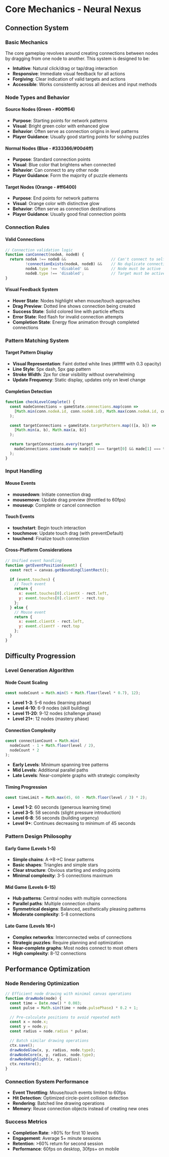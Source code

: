 # Core Mechanics - Neural Nexus

## Connection System

### Basic Mechanics
The core gameplay revolves around creating connections between nodes by dragging from one node to another. This system is designed to be:

- **Intuitive**: Natural click/drag or tap/drag interaction
- **Responsive**: Immediate visual feedback for all actions
- **Forgiving**: Clear indication of valid targets and actions
- **Accessible**: Works consistently across all devices and input methods

### Node Types and Behavior

#### Source Nodes (Green - #00ff64)
- **Purpose**: Starting points for network patterns
- **Visual**: Bright green color with enhanced glow
- **Behavior**: Often serve as connection origins in level patterns
- **Player Guidance**: Usually good starting points for solving puzzles

#### Normal Nodes (Blue - #333366/#00d4ff)
- **Purpose**: Standard connection points
- **Visual**: Blue color that brightens when connected
- **Behavior**: Can connect to any other node
- **Player Guidance**: Form the majority of puzzle elements

#### Target Nodes (Orange - #ff6400)
- **Purpose**: End points for network patterns
- **Visual**: Orange color with distinctive glow
- **Behavior**: Often serve as connection destinations
- **Player Guidance**: Usually good final connection points

### Connection Rules

#### Valid Connections
```javascript
// Connection validation logic
function canConnect(nodeA, nodeB) {
  return nodeA !== nodeB &&                    // Can't connect to self
         !connectionExists(nodeA, nodeB) &&    // No duplicate connections
         nodeA.type !== 'disabled' &&          // Node must be active
         nodeB.type !== 'disabled';            // Target must be active
}
```

#### Visual Feedback System
- **Hover State**: Nodes highlight when mouse/touch approaches
- **Drag Preview**: Dotted line shows connection being created
- **Success State**: Solid colored line with particle effects
- **Error State**: Red flash for invalid connection attempts
- **Completion State**: Energy flow animation through completed connections

### Pattern Matching System

#### Target Pattern Display
- **Visual Representation**: Faint dotted white lines (#ffffff with 0.3 opacity)
- **Line Style**: 5px dash, 5px gap pattern
- **Stroke Width**: 2px for clear visibility without overwhelming
- **Update Frequency**: Static display, updates only on level change

#### Completion Detection
```javascript
function checkLevelComplete() {
  const madeConnections = gameState.connections.map(conn => 
    [Math.min(conn.nodeA.id, conn.nodeB.id), Math.max(conn.nodeA.id, conn.nodeB.id)]
  );
  
  const targetConnections = gameState.targetPattern.map(([a, b]) => 
    [Math.min(a, b), Math.max(a, b)]
  );
  
  return targetConnections.every(target => 
    madeConnections.some(made => made[0] === target[0] && made[1] === target[1])
  );
}
```

### Input Handling

#### Mouse Events
- **mousedown**: Initiate connection drag
- **mousemove**: Update drag preview (throttled to 60fps)
- **mouseup**: Complete or cancel connection

#### Touch Events
- **touchstart**: Begin touch interaction
- **touchmove**: Update touch drag (with preventDefault)
- **touchend**: Finalize touch connection

#### Cross-Platform Considerations
```javascript
// Unified event handling
function getEventPosition(event) {
  const rect = canvas.getBoundingClientRect();
  
  if (event.touches) {
    // Touch event
    return {
      x: event.touches[0].clientX - rect.left,
      y: event.touches[0].clientY - rect.top
    };
  } else {
    // Mouse event
    return {
      x: event.clientX - rect.left,
      y: event.clientY - rect.top
    };
  }
}
```

## Difficulty Progression

### Level Generation Algorithm

#### Node Count Scaling
```javascript
const nodeCount = Math.min(5 + Math.floor(level * 0.7), 12);
```
- **Level 1-3**: 5-6 nodes (learning phase)
- **Level 4-10**: 6-9 nodes (skill building)
- **Level 11-20**: 9-12 nodes (challenge phase)
- **Level 21+**: 12 nodes (mastery phase)

#### Connection Complexity
```javascript
const connectionCount = Math.min(
  nodeCount - 1 + Math.floor(level / 2), 
  nodeCount * 2
);
```
- **Early Levels**: Minimum spanning tree patterns
- **Mid Levels**: Additional parallel paths
- **Late Levels**: Near-complete graphs with strategic complexity

#### Timing Progression
```javascript
const timeLimit = Math.max(45, 60 - Math.floor(level / 3) * 2);
```
- **Level 1-2**: 60 seconds (generous learning time)
- **Level 3-5**: 58 seconds (slight pressure introduction)
- **Level 6-8**: 56 seconds (building urgency)
- **Level 9+**: Continues decreasing to minimum of 45 seconds

### Pattern Design Philosophy

#### Early Game (Levels 1-5)
- **Simple chains**: A→B→C linear patterns
- **Basic shapes**: Triangles and simple stars
- **Clear structure**: Obvious starting and ending points
- **Minimal complexity**: 3-5 connections maximum

#### Mid Game (Levels 6-15)
- **Hub patterns**: Central nodes with multiple connections
- **Parallel paths**: Multiple connection chains
- **Symmetrical designs**: Balanced, aesthetically pleasing patterns
- **Moderate complexity**: 5-8 connections

#### Late Game (Levels 16+)
- **Complex networks**: Interconnected webs of connections
- **Strategic puzzles**: Require planning and optimization
- **Near-complete graphs**: Most nodes connect to most others
- **High complexity**: 8-12 connections

## Performance Optimization

### Node Rendering Optimization
```javascript
// Efficient node drawing with minimal canvas operations
function drawNode(node) {
  const time = Date.now() * 0.003;
  const pulse = Math.sin(time + node.pulsePhase) * 0.2 + 1;
  
  // Pre-calculate positions to avoid repeated math
  const x = node.x;
  const y = node.y;
  const radius = node.radius * pulse;
  
  // Batch similar drawing operations
  ctx.save();
  drawNodeGlow(x, y, radius, node.type);
  drawNodeCore(x, y, radius, node.type);
  drawNodeHighlight(x, y, radius);
  ctx.restore();
}
```

### Connection System Performance
- **Event Throttling**: Mouse/touch events limited to 60fps
- **Hit Detection**: Optimized circle-point collision detection
- **Rendering**: Batched line drawing operations
- **Memory**: Reuse connection objects instead of creating new ones

### Success Metrics
- **Completion Rate**: >80% for first 10 levels
- **Engagement**: Average 5+ minute sessions
- **Retention**: >60% return for second session
- **Performance**: 60fps on desktop, 30fps+ on mobile